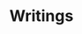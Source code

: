 ---
title: "Writings"
description: "Learn how to use Congo and its features."

cascade:
  showDate: false
  showAuthor: false
  showSummary: true
  invertPagination: true
---